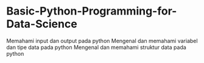 # Basic-Python-Programming-for-Data-Science
Memahami input dan output pada python Mengenal dan memahami variabel dan tipe data pada python Mengenal dan memahami struktur data pada python

